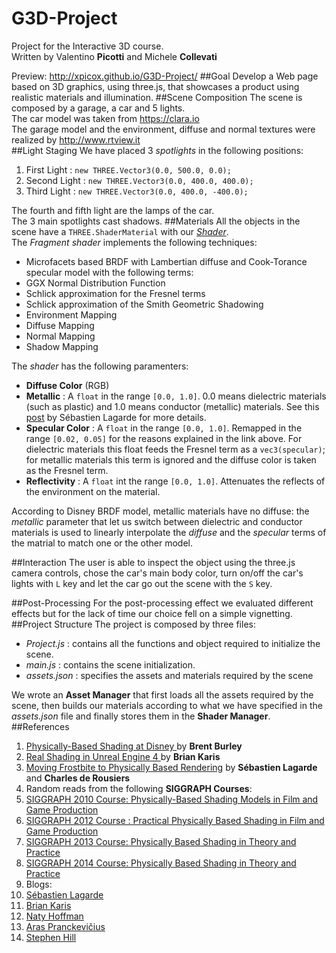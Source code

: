 # G3D-Project
Project for the Interactive 3D course.<br/>Written by Valentino **Picotti** and Michele **Collevati**

Preview: http://xpicox.github.io/G3D-Project/
##Goal
Develop a Web page based on 3D graphics, using three.js, that showcases a product using realistic materials and illumination.
##Scene Composition
The scene is composed by a garage, a car and 5 lights.<br/>
The car model was taken from https://clara.io <br/>
The garage model and the environment, diffuse and normal textures were realized by http://www.rtview.it <br/>
##Light Staging
We have placed 3 *spotlights* in the following positions:
1. First Light : ```new THREE.Vector3(0.0, 500.0, 0.0);```
2. Second Light : ```new THREE.Vector3(0.0, 400.0, 400.0);```
3. Third Light : ```new THREE.Vector3(0.0, 400.0, -400.0);```

The fourth and fifth light are the lamps of the car. <br/>
The 3 main spotlights cast shadows.
##Materials
All the objects in the scene have a ```THREE.ShaderMaterial``` with our [*Shader*](https://github.com/xpicox/G3D-Project/blob/master/media/materials/fragmentShader.glsl).<br/>
The *Fragment shader* implements the following techniques:
- Microfacets based BRDF with Lambertian diffuse and Cook-Torance specular model with the following terms:
 - GGX Normal Distribution Function
 - Schlick approximation for the Fresnel terms
 - Schlick approximation of the Smith Geometric Shadowing
- Environment Mapping
- Diffuse Mapping
- Normal Mapping
- Shadow Mapping

The *shader* has the following paramenters:
- **Diffuse Color** (RGB)
- **Metallic** : A ```float``` in the range ```[0.0, 1.0]```. 0.0 means dielectric materials (such as plastic) and 1.0 means conductor (metallic) materials. See this [post](https://seblagarde.wordpress.com/2011/08/17/feeding-a-physical-based-lighting-mode/) by Sébastien Lagarde for more details.
- **Specular Color** : A ```float``` in the range ```[0.0, 1.0]```. Remapped in the range ```[0.02, 0.05]``` for the reasons explained in the link above.
For dielectric materials this float feeds the Fresnel term as a ```vec3(specular)```; for metallic materials this term is ignored and the diffuse color is taken as the Fresnel term.
- **Reflectivity** : A ```float``` int the range ```[0.0, 1.0]```. Attenuates the reflects of the environment on the material.

According to Disney BRDF model, metallic materials have no diffuse: the *metallic* parameter that let us switch between dielectric and conductor materials is used to linearly interpolate the *diffuse* and the *specular* terms of the matrial to match one or the other model.

##Interaction
The user is able to inspect the object using the three.js camera controls, chose the car's main body color, turn on/off the car's lights with ```L``` key and let the car go out the scene with the ```S``` key.

##Post-Processing
For the post-processing effect we evaluated different effects but for the lack of time our choice fell on a simple vignetting.
##Project Structure
The project is composed by three files:
- *Project.js* : contains all the functions and object required to initialize the scene.
- *main.js* : contains the scene initialization.
- *assets.json* : specifies the assets and materials required by the scene

We wrote an **Asset Manager** that first loads all the assets required by the scene, then builds our materials according to what we have specified in the *assets.json* file and finally stores them in the **Shader Manager**.
##References
1. [ Physically-Based Shading at Disney ](https://disney-animation.s3.amazonaws.com/library/s2012_pbs_disney_brdf_notes_v2.pdf) by **Brent Burley**
2. [Real Shading in Unreal Engine 4 ](https://de45xmedrsdbp.cloudfront.net/Resources/files/2013SiggraphPresentationsNotes-26915738.pdf) by **Brian Karis**
3. [Moving Frostbite to Physically Based Rendering]( http://www.frostbite.com/wp-content/uploads/2014/11/course_notes_moving_frostbite_to_pbr.pdf) by **Sébastien Lagarde** and **Charles de Rousiers**
4. Random reads from the following **SIGGRAPH Courses**:
 1. [SIGGRAPH 2010 Course: Physically-Based Shading Models in Film and Game Production](http://renderwonk.com/publications/s2010-shading-course/)
 2. [SIGGRAPH 2012 Course : Practical Physically Based Shading in Film and Game Production](http://blog.selfshadow.com/publications/s2012-shading-course/)
 3. [SIGGRAPH 2013 Course: Physically Based Shading in Theory and Practice](http://blog.selfshadow.com/publications/s2013-shading-course/)
 4. [SIGGRAPH 2014 Course: Physically Based Shading in Theory and Practice](http://blog.selfshadow.com/publications/s2014-shading-course/#course_content)
5. Blogs:
  1. [Sébastien Lagarde](https://seblagarde.wordpress.com)
  2. [Brian Karis](http://graphicrants.blogspot.it)
  3. [Naty Hoffman](http://renderwonk.com/blog/)
  4. [Aras Pranckevičius](http://aras-p.info)
  5. [Stephen Hill](http://blog.selfshadow.com)
